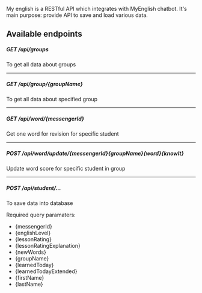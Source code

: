 My english is a RESTful API which integrates with MyEnglish chatbot. It's main purpose: provide API to save and load various data.

## Available endpoints

##### GET /api/groups
To get all data about groups
- - - -
##### GET /api/group/{groupName}
To get all data about specified group
- - - -
##### GET /api/word/{messengerId}
Get one word for revision for specific student
- - - -
##### POST /api/word/update/{messengerId}{groupName}{word}{knowIt}
Update word score for specific student in group
- - - -
##### POST /api/student/...
To save data into database

Required query paramaters:
* {messengerId}
* {englishLevel}
* {lessonRating}
* {lessonRatingExplanation}
* {newWords}
* {groupName}
* {learnedToday}
* {learnedTodayExtended}
* {firstName}
* {lastName}